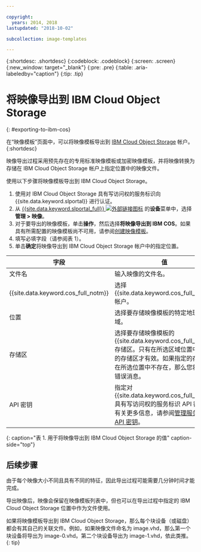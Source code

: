 ```yaml
---

copyright:
  years: 2014, 2018
lastupdated: "2018-10-02"

subcollection: image-templates

---
```


{:shortdesc: .shortdesc}
{:codeblock: .codeblock}
{:screen: .screen}
{:new_window: target="_blank"}
{:pre: .pre}
{:table: .aria-labeledby="caption"}
{:tip: .tip}

# 将映像导出到 IBM Cloud Object Storage
{: #exporting-to-ibm-cos}

在“映像模板”页面中，可以将映像模板导出到 [IBM Cloud Object Storage](/docs/services/cloud-object-storage?topic=cloud-object-storage-about-ibm-cloud-object-storage) 帐户。
{:shortdesc}

映像导出过程采用预先存在的专用标准映像模板或加密映像模板，并将映像转换为存储在 IBM Cloud Object Storage 帐户上指定位置中的映像文件。

使用以下步骤将映像模板导出到 IBM Cloud Object Storage。

1. 使用对 IBM Cloud Object Storage 具有写访问权的服务标识向 {{site.data.keyword.slportal}} 进行认证。
2. 从 [{{site.data.keyword.slportal_full}} ![外部链接图标](../../icons/launch-glyph.svg "外部链接图标")](https://control.softlayer.com/) 的**设备**菜单中，选择**管理 > 映像**。
3. 对于要导出的映像模板，单击**操作**，然后选择**将映像导出到 IBM COS**。如果具有所需配置的映像模板尚不可用，请参阅[创建映像模板](/docs/infrastructure/image-templates?topic=image-templates-creating-an-image-template)。
4. 填写必填字段（请参阅表 1）。
5. 单击**确定**将映像导出到 IBM Cloud Object Storage 帐户中的指定位置。

|字段|值|
| ----- | ----- |
|文件名|输入映像的文件名。|
| {{site.data.keyword.cos_full_notm}} |选择 {{site.data.keyword.cos_full_notm}} 帐户。|
|位置|选择要存储映像模板的特定地理区域。|
|存储区|选择要存储映像模板的 {{site.data.keyword.cos_full_notm}} 存储区。只有在所选区域位置中存在的存储区才有效。如果指定的存储区在所选位置中不存在，那么您将收到错误消息。|
|API 密钥|指定对 {{site.data.keyword.cos_full_notm}} 具有写访问权的服务标识 API 密钥。有关更多信息，请参阅[管理服务标识 API 密钥](/docs/iam?topic=iam-serviceidapikeys)。|
{: caption="表 1. 用于将映像导出到 IBM Cloud Object Storage 的值" caption-side="top"}

## 后续步骤
由于每个映像大小不同且具有不同的特征，因此导出过程可能需要几分钟时间才能完成。

导出映像后，映像会保留在映像模板列表中，但也可以在导出过程中指定的 IBM Cloud Object Storage 位置中作为文件使用。

如果将映像模板导出到 IBM Cloud Object Storage，那么每个块设备（或磁盘）都会有其自己的关联文件。例如，如果映像文件命名为 image.vhd，那么第一个块设备将导出为 image-0.vhd。第二个块设备导出为 image-1.vhd，依此类推。
{: tip}
